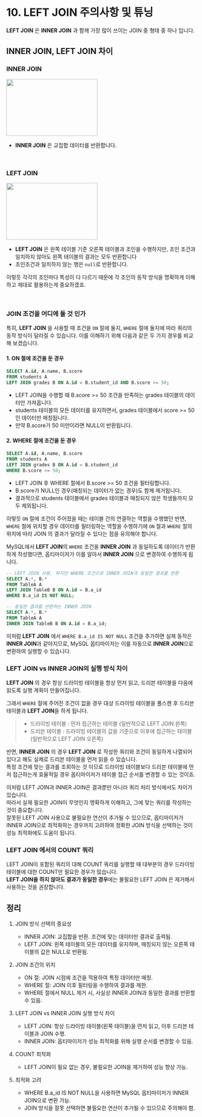 # 10. LEFT JOIN 주의사항 및 튜닝
**LEFT JOIN** 은 **INNER JOIN** 과 함께 가장 많이 쓰이는 JOIN 중 형태 중 하나 입니다.

## INNER JOIN, LEFT JOIN 차이

### INNER JOIN

<img src="https://img1.daumcdn.net/thumb/R1280x0/?scode=mtistory2&fname=https%3A%2F%2Fblog.kakaocdn.net%2Fdn%2FboIrtG%2FbtsEaPZRe2e%2Fnpihkn4OvhLdbksjmu1xOk%2Fimg.png" style="width: 240px; height: 150px;">

- **INNER JOIN** 은 교집합 데이터를 반환합니다.

<br>

### LEFT JOIN

<img src="https://img1.daumcdn.net/thumb/R1280x0/?scode=mtistory2&fname=https%3A%2F%2Fblog.kakaocdn.net%2Fdn%2Fb5EPix%2FbtsD7nJyPQZ%2FPkwICQelfDMauNgsVnGjX0%2Fimg.png" style="width: 240px; height: 150px;">

- **LEFT JOIN** 은 왼쪽 테이블 기준 오른쪽 테이블과 조인을 수행하지만, 조인 조건과 일치하지 않아도 왼쪽 테이블의 결과는 모두 반환합니다
- 조인조건과 일치하지 않는 행은 `null`로 반환합니다.


이렇듯 각각의 조인마다 특성이 다 다르기 때문에 각 조인의 동작 방식을 명확하게 이해하고 제대로 활용하는게 중요하겠죠.

<br>

### JOIN 조건을 어디에 둘 것 인가

특히, **LEFT JOIN** 을 사용할 때 조건을 `ON` 절에 둘지, `WHERE` 절에 둘지에 따라 쿼리의 동작 방식이 달라질 수 있습니다. 이를 이해하기 위해 다음과 같은 두 가지 경우를 비교해 보겠습니다.

#### 1. ON 절에 조건을 둔 경우

```sql
SELECT A.id, A.name, B.score
FROM students A
LEFT JOIN grades B ON A.id = B.student_id AND B.score >= 50;
```

- LEFT JOIN을 수행할 때 B.score >= 50 조건을 만족하는 grades 테이블의 데이터만 가져옵니다.
- students 테이블의 모든 데이터를 유지하면서, grades 테이블에서 score >= 50인 데이터만 매칭됩니다.
- 만약 B.score가 50 미만이라면 NULL이 반환됩니다.

#### 2. WHERE 절에 조건을 둔 경우

```sql
SELECT A.id, A.name, B.score
FROM students A
LEFT JOIN grades B ON A.id = B.student_id
WHERE B.score >= 50;
```

- LEFT JOIN 후 WHERE 절에서 B.score >= 50 조건을 필터링합니다.
- B.score가 NULL인 경우(매칭되는 데이터가 없는 경우)도 함께 제거됩니다.
- 결과적으로 students 테이블에서 grades 테이블과 매칭되지 않은 학생들까지 모두 제외됩니다.

이렇듯 `ON` 절에 조건이 주어졌을 때는 테이블 간의 연결하는 역할을 수행했던 반면, `WHERE` 절에 위치할 경우 데이터를 필터링하는 역할을 수행하기에 `ON` 절과 `WHERE` 절의 위치에 따라 JOIN 의 결과가 달라질 수 있다는 점을 유의해야 합니다.

MySQL에서 **LEFT JOIN**의 `WHERE` 조건을 **INNER JOIN** 과 동일하도록 데이터가 반환하게 작성했다면, 옵티마이저가 이를 알아서 **INNER JOIN** 으로 변경하여 수행하게 됩니다.

```sql
-- LEFT JOIN 사용, 하지만 WHERE 조건으로 INNER JOIN과 동일한 결과를 반환
SELECT A.*, B.*
FROM TableA A
LEFT JOIN TableB B ON A.id = B.a_id
WHERE B.a_id IS NOT NULL;

-- 동일한 결과를 반환하는 INNER JOIN
SELECT A.*, B.*
FROM TableA A
INNER JOIN TableB B ON A.id = B.a_id;
```

이처럼 **LEFT JOIN** 에서 `WHERE B.a_id IS NOT NULL` 조건을 추가하면 실제 동작은 **INNER JOIN**과 같아지므로, MySQL 옵티마이저는 이를 자동으로 **INNER JOIN**으로 변환하여 실행할 수 있습니다.


### LEFT JOIN vs INNER JOIN의 실행 방식 차이

**LEFT JOIN** 의 경우 항상 드라이빙 테이블을 항상 먼저 읽고, 드리븐 테이블을 다음에 읽도록 실행 계획이 만들어집니다.  

그래서 `WHERE` 절에 주어진 조건이 없을 경우 대상 드라이빙 테이블을 풀스캔 후 드리븐 테이블과 **LEFT JOIN**을 하게 됩니다.  

> - 드라이빙 테이블 : 먼저 접근하는 테이블 (일반적으로 LEFT JOIN 왼쪽) 
> - 드리븐 테이블 : 드라이빙 테이블의 값을 기준으로 이후에 접근하는 테이블 (일반적으로 LEFT JOIN 오른쪽)

반면, **INNER JOIN** 의 경우 **LEFT JOIN** 로 작성한 쿼리와 조건이 동일하게 나열되어 있다고 해도 실제로 드리븐 테이블을 먼저 읽을 수 있습니다.  
특정 조건에 맞는 결과를 조회하는 것 이므로 드라이빙 테이블보다 드리븐 테이블에 먼저 접근하는게 효율적일 경우 옵티마이저가 테이블 접근 순서를 변경할 수 있는 것이죠.

이처럼 LEFT JOIN과 INNER JOIN은 결과뿐만 아니라 쿼리 처리 방식에서도 차이가 있습니다.   
따라서 실제 필요한 JOIN이 무엇인지 명확하게 이해하고, 그에 맞는 쿼리를 작성하는 것이 중요합니다.  
잘못된 LEFT JOIN 사용으로 불필요한 연산이 추가될 수 있으므로, 옵티마이저가 INNER JOIN으로 최적화하는 경우까지 고려하여 정확한 JOIN 방식을 선택하는 것이 성능 최적화에도 도움이 됩니다.


### LEFT JOIN 에서의 COUNT 쿼리
LEFT JOIN이 포함된 쿼리의 대해 COUNT 쿼리를 실행할 때 대부분의 경우 드라이빙 테이블에 대한 COUNT만 필요한 경우가 많습니다.  
**LEFT JOIN을 하지 않아도 결과가 동일한 경우**에는 불필요한 LEFT JOIN 은 제거해서 사용하는 것을 권장합니다.


## 정리

1. JOIN 방식 선택의 중요성
   - INNER JOIN: 교집합을 반환. 조건에 맞는 데이터만 결과로 출력됨.
   - LEFT JOIN: 왼쪽 테이블의 모든 데이터를 유지하며, 매칭되지 않는 오른쪽 테이블의 값은 NULL로 반환됨.

    
2. JOIN 조건의 위치
   - ON 절: JOIN 시점에 조건을 적용하여 특정 데이터만 매칭.
   - WHERE 절: JOIN 이후 필터링을 수행하여 결과를 제한.
   - WHERE 절에서 NULL 제거 시, 사실상 INNER JOIN과 동일한 결과를 반환할 수 있음.


3. LEFT JOIN vs INNER JOIN 실행 방식 차이
   - LEFT JOIN: 항상 드라이빙 테이블(왼쪽 테이블)을 먼저 읽고, 이후 드리븐 테이블과 JOIN 수행.
   - INNER JOIN: 옵티마이저가 성능 최적화를 위해 실행 순서를 변경할 수 있음.


4. COUNT 최적화
   - LEFT JOIN이 필요 없는 경우, 불필요한 JOIN을 제거하여 성능 향상 가능.


5. 최적화 고려
   - WHERE B.a_id IS NOT NULL을 사용하면 MySQL 옵티마이저가 INNER JOIN으로 변환 가능.
   - JOIN 방식을 잘못 선택하면 불필요한 연산이 추가될 수 있으므로 주의해야 함.
